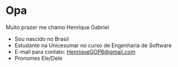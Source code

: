 # Opa

Muito prazer me chamo Henrique Gabriel

- Sou nascido no Brasil
- Estudante na Unicesumar no curso de Engenharia de Software
- E-mail para contato: HenriqueGOP6@gmail.com
- Pronomes Ele/Dele
